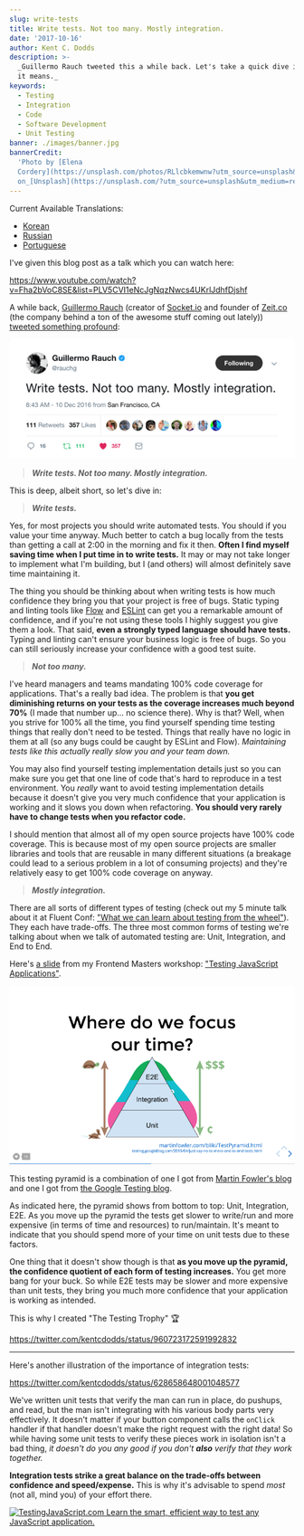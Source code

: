 ```yaml
---
slug: write-tests
title: Write tests. Not too many. Mostly integration.
date: '2017-10-16'
author: Kent C. Dodds
description: >-
  _Guillermo Rauch tweeted this a while back. Let's take a quick dive into what
  it means._
keywords:
  - Testing
  - Integration
  - Code
  - Software Development
  - Unit Testing
banner: ./images/banner.jpg
bannerCredit:
  'Photo by [Elena
  Cordery](https://unsplash.com/photos/RLlcbkemwnw?utm_source=unsplash&utm_medium=referral&utm_content=creditCopyText)
  on_[Unsplash](https://unsplash.com/?utm_source=unsplash&utm_medium=referral&utm_content=creditCopyText)'
---
```


Current Available Translations:

- [Korean](https://www.vobour.com/%ED%85%8C%EC%8A%A4%ED%8A%B8%EB%A5%BC-%EC%9E%91%EC%84%B1%ED%95%98%EC%9E%90-%EB%84%88%EB%AC%B4-%EB%A7%8E%EC%9D%B4%EB%8A%94-%EB%A7%90%EA%B3%A0-%ED%86%B5%ED%95%A9-%EC%9C%84%EC%A3%BC%EB%A1%9C-write-tests)
- [Russian](http://howtorecover.me/napisite-testy-ne-sliskom-mnogo)
- [Portuguese](https://medium.com/@sergioamjr91/escreva-testes-não-muitos-mas-mais-de-integração-7ebebf225516)

I've given this blog post as a talk which you can watch here:

https://www.youtube.com/watch?v=Fha2bVoC8SE&list=PLV5CVI1eNcJgNqzNwcs4UKrlJdhfDjshf

A while back, [Guillermo Rauch‏](https://twitter.com/rauchg) (creator of
[Socket.io](https://socket.io/) and founder of [Zeit.co](https://zeit.co/) (the
company behind a ton of the awesome stuff coming out lately))
[tweeted something profound](https://twitter.com/rauchg/status/807626710350839808):

![Screenshot of the tweet](./images/1.png)

> **_Write tests. Not too many. Mostly integration._**

This is deep, albeit short, so let's dive in:

> **_Write tests._**

Yes, for most projects you should write automated tests. You should if you value
your time anyway. Much better to catch a bug locally from the tests than getting
a call at 2:00 in the morning and fix it then. **Often I find myself saving time
when I put time in to write tests.** It may or may not take longer to implement
what I'm building, but I (and others) will almost definitely save time
maintaining it.

The thing you should be thinking about when writing tests is how much confidence
they bring you that your project is free of bugs. Static typing and linting
tools like [Flow](https://flow.org/) and [ESLint](https://eslint.org/) can get
you a remarkable amount of confidence, and if you're not using these tools I
highly suggest you give them a look. That said, **even a strongly typed language
should have tests.** Typing and linting can't ensure your business logic is free
of bugs. So you can still seriously increase your confidence with a good test
suite.

> **_Not too many._**

I've heard managers and teams mandating 100% code coverage for applications.
That's a really bad idea. The problem is that **you get diminishing returns on
your tests as the coverage increases much beyond 70%** (I made that number up...
no science there). Why is that? Well, when you strive for 100% all the time, you
find yourself spending time testing things that really don't need to be tested.
Things that really have no logic in them at all (so any bugs could be caught by
ESLint and Flow). _Maintaining tests like this actually really slow you and your
team down._

You may also find yourself testing implementation details just so you can make
sure you get that one line of code that's hard to reproduce in a test
environment. You _really_ want to avoid testing implementation details because
it doesn't give you very much confidence that your application is working and it
slows you down when refactoring. **You should very rarely have to change tests
when you refactor code.**

I should mention that almost all of my open source projects have 100% code
coverage. This is because most of my open source projects are smaller libraries
and tools that are reusable in many different situations (a breakage could lead
to a serious problem in a lot of consuming projects) and they're relatively easy
to get 100% code coverage on anyway.

> **_Mostly integration._**

There are all sorts of different types of testing (check out my 5 minute talk
about it at Fluent Conf:
["What we can learn about testing from the wheel"](https://www.youtube.com/watch?v=Da9wfQ0frGA&feature=youtu.be&list=PLV5CVI1eNcJgNqzNwcs4UKrlJdhfDjshf)).
They each have trade-offs. The three most common forms of testing we're talking
about when we talk of automated testing are: Unit, Integration, and End to End.

Here's [a slide](http://slides.com/kentcdodds/testing-workshop#/4/8) from my
Frontend Masters workshop:
["Testing JavaScript Applications"](https://frontendmasters.com/courses/testing-javascript/).

![testing pyramid](./images/2.png)

This testing pyramid is a combination of one I got from
[Martin Fowler's blog](https://martinfowler.com/bliki/TestPyramid.html) and one
I got from
[the Google Testing blog](https://testing.googleblog.com/2015/04/just-say-no-to-more-end-to-end-tests.html).

As indicated here, the pyramid shows from bottom to top: Unit, Integration, E2E.
As you move up the pyramid the tests get slower to write/run and more expensive
(in terms of time and resources) to run/maintain. It's meant to indicate that
you should spend more of your time on unit tests due to these factors.

One thing that it doesn't show though is that **as you move up the pyramid, the
confidence quotient of each form of testing increases.** You get more bang for
your buck. So while E2E tests may be slower and more expensive than unit tests,
they bring you much more confidence that your application is working as
intended.

This is why I created "The Testing Trophy" 🏆

https://twitter.com/kentcdodds/status/960723172591992832

---

Here's another illustration of the importance of integration tests:

https://twitter.com/kentcdodds/status/628658648001048577

We've written unit tests that verify the man can run in place, do pushups, and
read, but the man isn't integrating with his various body parts very
effectively. It doesn't matter if your button component calls the `onClick`
handler if that handler doesn't make the right request with the right data! So
while having some unit tests to verify these pieces work in isolation isn't a
bad thing, _it doesn't do you any good if you don't **also** verify that they
work together._

**Integration tests strike a great balance on the trade-offs between confidence
and speed/expense.** This is why it's advisable to spend _most_ (not all, mind
you) of your effort there.

[![TestingJavaScript.com Learn the smart, efficient way to test any JavaScript application.](/images/testingjavascript-promos/tjs-5.jpg)](https://testingjavascript.com)
